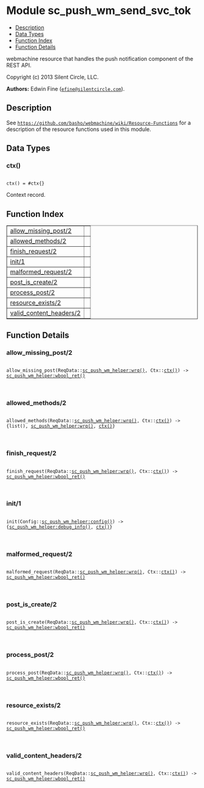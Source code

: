 

# Module sc_push_wm_send_svc_tok #
* [Description](#description)
* [Data Types](#types)
* [Function Index](#index)
* [Function Details](#functions)

webmachine resource that handles the push notification component
of the REST API.

Copyright (c) 2013 Silent Circle, LLC.

__Authors:__ Edwin Fine ([`efine@silentcircle.com`](mailto:efine@silentcircle.com)).

<a name="description"></a>

## Description ##
See [`https://github.com/basho/webmachine/wiki/Resource-Functions`](https://github.com/basho/webmachine/wiki/Resource-Functions) for a
description of the resource functions used in this module.
<a name="types"></a>

## Data Types ##




### <a name="type-ctx">ctx()</a> ###


<pre><code>
ctx() = #ctx{}
</code></pre>

Context record.

<a name="index"></a>

## Function Index ##


<table width="100%" border="1" cellspacing="0" cellpadding="2" summary="function index"><tr><td valign="top"><a href="#allow_missing_post-2">allow_missing_post/2</a></td><td></td></tr><tr><td valign="top"><a href="#allowed_methods-2">allowed_methods/2</a></td><td></td></tr><tr><td valign="top"><a href="#finish_request-2">finish_request/2</a></td><td></td></tr><tr><td valign="top"><a href="#init-1">init/1</a></td><td></td></tr><tr><td valign="top"><a href="#malformed_request-2">malformed_request/2</a></td><td></td></tr><tr><td valign="top"><a href="#post_is_create-2">post_is_create/2</a></td><td></td></tr><tr><td valign="top"><a href="#process_post-2">process_post/2</a></td><td></td></tr><tr><td valign="top"><a href="#resource_exists-2">resource_exists/2</a></td><td></td></tr><tr><td valign="top"><a href="#valid_content_headers-2">valid_content_headers/2</a></td><td></td></tr></table>


<a name="functions"></a>

## Function Details ##

<a name="allow_missing_post-2"></a>

### allow_missing_post/2 ###

<pre><code>
allow_missing_post(ReqData::<a href="sc_push_wm_helper.md#type-wrq">sc_push_wm_helper:wrq()</a>, Ctx::<a href="#type-ctx">ctx()</a>) -&gt; <a href="sc_push_wm_helper.md#type-wbool_ret">sc_push_wm_helper:wbool_ret()</a>
</code></pre>
<br />

<a name="allowed_methods-2"></a>

### allowed_methods/2 ###

<pre><code>
allowed_methods(ReqData::<a href="sc_push_wm_helper.md#type-wrq">sc_push_wm_helper:wrq()</a>, Ctx::<a href="#type-ctx">ctx()</a>) -&gt; {list(), <a href="sc_push_wm_helper.md#type-wrq">sc_push_wm_helper:wrq()</a>, <a href="#type-ctx">ctx()</a>}
</code></pre>
<br />

<a name="finish_request-2"></a>

### finish_request/2 ###

<pre><code>
finish_request(ReqData::<a href="sc_push_wm_helper.md#type-wrq">sc_push_wm_helper:wrq()</a>, Ctx::<a href="#type-ctx">ctx()</a>) -&gt; <a href="sc_push_wm_helper.md#type-wbool_ret">sc_push_wm_helper:wbool_ret()</a>
</code></pre>
<br />

<a name="init-1"></a>

### init/1 ###

<pre><code>
init(Config::<a href="sc_push_wm_helper.md#type-config">sc_push_wm_helper:config()</a>) -&gt; {<a href="sc_push_wm_helper.md#type-debug_info">sc_push_wm_helper:debug_info()</a>, <a href="#type-ctx">ctx()</a>}
</code></pre>
<br />

<a name="malformed_request-2"></a>

### malformed_request/2 ###

<pre><code>
malformed_request(ReqData::<a href="sc_push_wm_helper.md#type-wrq">sc_push_wm_helper:wrq()</a>, Ctx::<a href="#type-ctx">ctx()</a>) -&gt; <a href="sc_push_wm_helper.md#type-wbool_ret">sc_push_wm_helper:wbool_ret()</a>
</code></pre>
<br />

<a name="post_is_create-2"></a>

### post_is_create/2 ###

<pre><code>
post_is_create(ReqData::<a href="sc_push_wm_helper.md#type-wrq">sc_push_wm_helper:wrq()</a>, Ctx::<a href="#type-ctx">ctx()</a>) -&gt; <a href="sc_push_wm_helper.md#type-wbool_ret">sc_push_wm_helper:wbool_ret()</a>
</code></pre>
<br />

<a name="process_post-2"></a>

### process_post/2 ###

<pre><code>
process_post(ReqData::<a href="sc_push_wm_helper.md#type-wrq">sc_push_wm_helper:wrq()</a>, Ctx::<a href="#type-ctx">ctx()</a>) -&gt; <a href="sc_push_wm_helper.md#type-wbool_ret">sc_push_wm_helper:wbool_ret()</a>
</code></pre>
<br />

<a name="resource_exists-2"></a>

### resource_exists/2 ###

<pre><code>
resource_exists(ReqData::<a href="sc_push_wm_helper.md#type-wrq">sc_push_wm_helper:wrq()</a>, Ctx::<a href="#type-ctx">ctx()</a>) -&gt; <a href="sc_push_wm_helper.md#type-wbool_ret">sc_push_wm_helper:wbool_ret()</a>
</code></pre>
<br />

<a name="valid_content_headers-2"></a>

### valid_content_headers/2 ###

<pre><code>
valid_content_headers(ReqData::<a href="sc_push_wm_helper.md#type-wrq">sc_push_wm_helper:wrq()</a>, Ctx::<a href="#type-ctx">ctx()</a>) -&gt; <a href="sc_push_wm_helper.md#type-wbool_ret">sc_push_wm_helper:wbool_ret()</a>
</code></pre>
<br />

